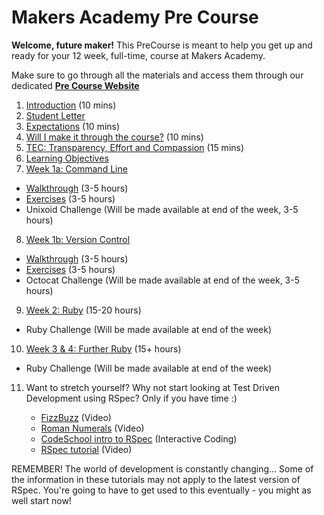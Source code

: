 # Makers Academy Pre Course

**Welcome, future maker!** This PreCourse is meant to help you get up and ready for your 12 week, full-time, course at Makers Academy.

Make sure to go through all the materials and access them through our dedicated **[Pre Course Website](http://precourse.makersacademy.com/)**

1. [Introduction](introduction.md) (10 mins)
2. [Student Letter](student_letter.md)
3. [Expectations](you.md) (10 mins)
4. [Will I make it through the course?](success.md) (10 mins)
5. [TEC: Transparency, Effort and Compassion](tec.md) (15 mins)
6. [Learning Objectives](learning_objectives.md)
7. [Week 1a: Command Line](command_line.md)
  - [Walkthrough](/pills/command_line.md) (3-5 hours)
  - [Exercises](/exercises/command_line_exercises.md) (3-5 hours)
  - Unixoid Challenge (Will be made available at end of the week, 3-5 hours)
8. [Week 1b: Version Control](version_control.md)
  - [Walkthrough](/pills/git.md) (3-5 hours)
  - [Exercises](/exercises/git_exercises.md) (3-5 hours)
  - Octocat Challenge (Will be made available at end of the week, 3-5 hours)
9. [Week 2: Ruby](ruby.md) (15-20 hours)
  - Ruby Challenge (Will be made available at end of the week)
10. [Week 3 & 4: Further Ruby](ruby.md) (15+ hours)
  - Ruby Challenge (Will be made available at end of the week)
11. Want to stretch yourself? Why not start looking at Test Driven Development using RSpec? Only if you have time :)

    - [FizzBuzz](https://www.youtube.com/watch?v=CHTep2zQVAc) (Video)
    - [Roman Numerals](https://www.youtube.com/watch?v=b0A6OKHtez4) (Video)
    - [CodeSchool intro to RSpec](http://rspec.codeschool.com/levels/1) (Interactive Coding)
    - [RSpec tutorial](https://www.youtube.com/watch?v=JhR9Ib1Ylb8&feature=relmfu) (Video)

REMEMBER! The world of development is constantly changing... Some of the information in these tutorials may not apply to the latest version of RSpec. You're going to have to get used to this eventually - you might as well start now!
